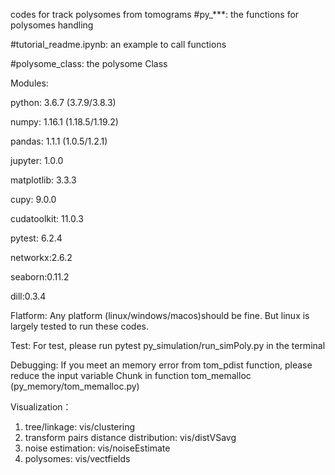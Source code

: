 codes for track polysomes from tomograms
#py_***: the functions for polysomes handling

#tutorial_readme.ipynb: an example to call functions

#polysome_class: the polysome Class

Modules:

python: 3.6.7 (3.7.9/3.8.3)

numpy: 1.16.1 (1.18.5/1.19.2)

pandas: 1.1.1 (1.0.5/1.2.1)

jupyter: 1.0.0

matplotlib: 3.3.3

cupy: 9.0.0

cudatoolkit: 11.0.3 

pytest: 6.2.4

networkx:2.6.2

seaborn:0.11.2

dill:0.3.4

Flatform:
Any platform (linux/windows/macos)should be fine. But linux is largely tested to run these codes.

Test:
For test, please run pytest py_simulation/run_simPoly.py in the terminal 

Debugging:
If you meet an memory error from tom_pdist function, please reduce the input variable Chunk in function tom_memalloc (py_memory/tom_memalloc.py)

Visualization：
1. tree/linkage:  vis/clustering
2. transform pairs distance distribution: vis/distVSavg
3. noise estimation: vis/noiseEstimate
4. polysomes: vis/vectfields

